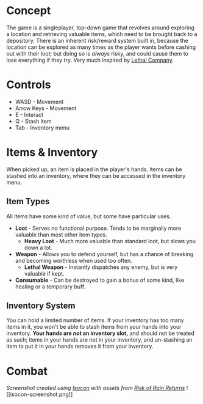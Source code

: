 # Concept
The game is a singleplayer, top-down game that revolves around exploring a location and retrieving valuable items, which need to be brought back to a depository. There is an inherent risk/reward system built in, because the location can be explored as many times as the player wants before cashing out with their loot; but doing so is *always* risky, and could cause them to lose everything if they try. Very much inspired by [Lethal Company](https://store.steampowered.com/app/1966720/Lethal_Company/).
# Controls
- WASD - Movement
- Arrow Keys - Movement
- E - Interact
- Q - Stash item
- Tab - Inventory menu
# Items & Inventory
When picked up, an item is placed in the player's hands. Items can be stashed into an inventory, where they can be accessed in the inventory menu.
## Item Types
All items have some kind of value, but some have particular uses.
- **Loot** - Serves no functional purpose. Tends to be marginally more valuable than most other item types.
	- **Heavy Loot** - Much more valuable than standard loot, but slows you down a lot.
- **Weapon** - Allows you to defend yourself, but has a chance of breaking and becoming worthless when used too often.
	- **Lethal Weapon** - Instantly dispatches any enemy, but is very valuable if kept.
- **Consumable** - Can be destroyed to gain a bonus of some kind, like healing or a temporary buff.
## Inventory System
You can hold a limited number of items. If your inventory has too many items in it, you won't be able to stash items from your hands into your inventory. **Your hands are *not* an inventory slot,** and should not be treated as such; items in your hands are not in your inventory, and un-stashing an item to put it in your hands removes it from your inventory.
# Combat
*Screenshot created using [Isocon](https://github.com/delzhand/isocon) with assets from [Risk of Rain Returns](https://riskofrainreturns.wiki.gg/wiki/Risk_of_Rain_Returns_Wiki)*
![[isocon-screenshot.png]]